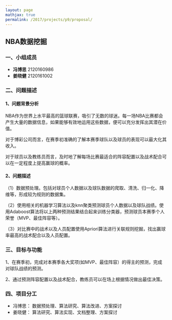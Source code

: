 ```yaml
---
layout: page
mathjax: true
permalink: /2017/projects/p9/proposal/
---
```


## NBA数据挖掘

### 一、小组成员

- **冯博思** 2120160986
- **姜晓健** 2120161002



### 二、问题描述

#### 1、问题背景分析

NBA作为世界上水平最高的篮球联赛，吸引了无数的球迷。每一场NBA比赛都会产生大量的数据信息，如果能够有效地运用这些数据，便可以充分发挥出其潜在价值。

对于博彩公司而言，在赛季初准确的了解本赛季球队以及球员的表现可以最大化其收入。

对于球员以及教练员而言，及时地了解每场比赛最适合的阵容配置以及战术配合可以在一定程度上提高赢球的概率。

#### 2、问题描述

（1）数据预处理。包括对球员个人数据以及球队数据的爬取、清洗、归一化、降维等，形成较为规则的数据集。

（2）使用相关的机器学习算法以及knn聚类预测球员个人数据以及球队战绩。使用Adaboost算法将以上两种预测结果结合起来训练分类器，预测球员本赛季个人荣誉（MVP、最佳阵容等）。

（3）对比赛中的战术以及人员配置使用Apriori算法进行关联规则挖掘，找出赢球率最高的战术配合以及人员配置。

### 三、目标与功能

1、在赛季初，完成对本赛季各大奖项(如MVP、最佳阵容）的得主的预测，完成对球队战绩的预测。

2、通过预测阵容配置以及战术配合，教练员可以在场上根据情况做出最佳决策。

### 四、项目分工

- 冯博思： 数据预处理、算法研究、算法改进、方案探讨
- 姜晓健： 算法研究、算法实现、文档整理、方案探讨

